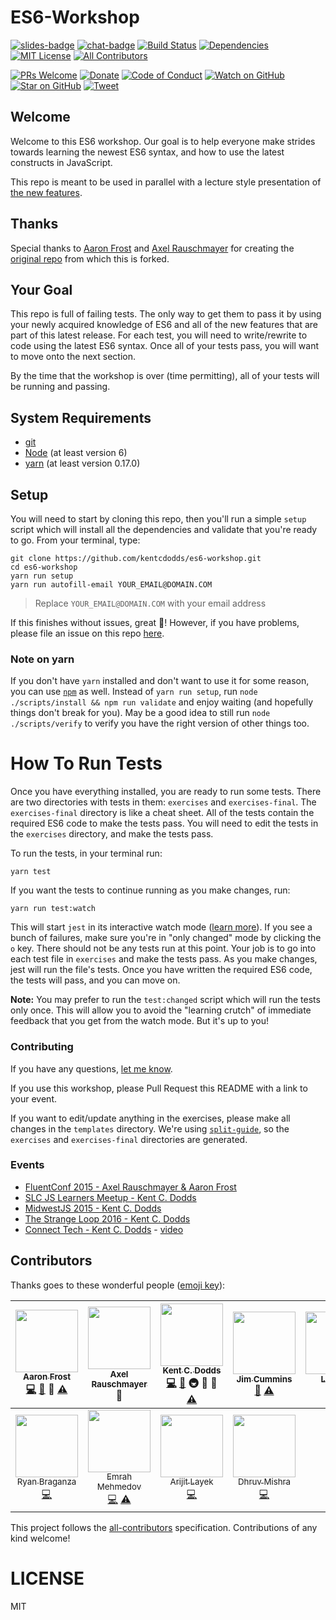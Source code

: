 # ES6-Workshop

[![slides-badge][slides-badge]][slides]
[![chat-badge][chat-badge]][chat]
[![Build Status][build-badge]][build]
[![Dependencies][dependencyci-badge]][dependencyci]
[![MIT License][license-badge]][LICENSE]
[![All Contributors](https://img.shields.io/badge/all_contributors-11-orange.svg?style=flat-square)](#contributors)

[![PRs Welcome][prs-badge]][prs]
[![Donate][donate-badge]][donate]
[![Code of Conduct][coc-badge]][coc]
[![Watch on GitHub][github-watch-badge]][github-watch]
[![Star on GitHub][github-star-badge]][github-star]
[![Tweet][twitter-badge]][twitter]

## Welcome

Welcome to this ES6 workshop. Our goal is to help everyone make strides towards learning the newest ES6 syntax, and
how to use the latest constructs in JavaScript.

This repo is meant to be used in parallel with a lecture style presentation of
[the new features](https://github.com/lukehoban/es6features).

## Thanks

Special thanks to [Aaron Frost](https://twitter.com/js_dev) and [Axel Rauschmayer](https://twitter.com/rauschma) for
creating the [original repo](https://github.com/aaronfrost/es6-workshop) from which this is forked.

## Your Goal

This repo is full of failing tests. The only way to get them to pass it by using your newly acquired knowledge of ES6
and all of the new features that are part of this latest release. For each test, you will need to write/rewrite to code
using the latest ES6 syntax. Once all of your tests pass, you will want to move onto the next section.

By the time that the workshop is over (time permitting), all of your tests will be running and passing.

## System Requirements

- [git][git]
- [Node][node] (at least version 6)
- [yarn][yarn] (at least version 0.17.0)

## Setup

You will need to start by cloning this repo, then you'll run a simple `setup` script which will install all the
dependencies and validate that you're ready to go. From your terminal, type:

```
git clone https://github.com/kentcdodds/es6-workshop.git
cd es6-workshop
yarn run setup
yarn run autofill-email YOUR_EMAIL@DOMAIN.COM
```

> Replace `YOUR_EMAIL@DOMAIN.COM` with your email address

If this finishes without issues, great 👏! However, if you have problems, please file an issue on this repo [here](https://github.com/kentcdodds/es6-workshop/issues/new?title=Issues%20Setting%20Up&body=Here%27s%20my%20node/yarn%20version%20and%20the%20output%20when%20I%20run%20the%20commands:).


### Note on yarn

If you don't have `yarn` installed and don't want to use it for some reason, you can use [`npm`][npm] as well. Instead
of `yarn run setup`, run `node ./scripts/install && npm run validate` and enjoy waiting (and hopefully things don't
break for you). May be a good idea to still run `node ./scripts/verify` to verify you have the right version of other
things too.

# How To Run Tests
Once you have everything installed, you are ready to run some tests. There are two directories with tests in them:
`exercises` and `exercises-final`. The `exercises-final` directory is like a cheat sheet. All of the tests contain the
required ES6 code to make the tests pass. You will need to edit the tests in the `exercises` directory, and make the
tests pass.

To run the tests, in your terminal run:

```
yarn test
```

If you want the tests to continue running as you make changes, run:

```
yarn run test:watch
```

This will start `jest` in its interactive watch mode ([learn more][watch-mode]). If you see a bunch of failures, make
sure you're in "only changed" mode by clicking the `o` key. There should not be any tests run at this point. Your
job is to go into each test file in `exercises` and make the tests pass. As you make changes, jest will run the file's
tests. Once you have written the required ES6 code, the tests will pass, and you can move on.

**Note:** You may prefer to run the `test:changed` script which will run the tests only once. This will allow you to
avoid the "learning crutch" of immediate feedback that you get from the watch mode. But it's up to you!

### Contributing

If you have any questions, [let me know](https://twitter.com/kentcdodds).

If you use this workshop, please Pull Request this README with a link to your event.

If you want to edit/update anything in the exercises, please make all changes in the `templates` directory. We're using
[`split-guide`](https://git.io/split-guide), so the `exercises` and `exercises-final` directories are generated.

### Events

- [FluentConf 2015 - Axel Rauschmayer & Aaron Frost](http://fluentconf.com/javascript-html-2015/public/schedule/detail/38811)
- [SLC JS Learners Meetup - Kent C. Dodds](http://www.meetup.com/SLC-JS-Learners/events/220770922/)
- [MidwestJS 2015 - Kent C. Dodds](https://youtu.be/aeY6ctvsurs)
- [The Strange Loop 2016 - Kent C. Dodds](http://www.thestrangeloop.com/2016/es6-and-beyond.html)
- [Connect Tech - Kent C. Dodds](http://connect.tech/) - [video](https://youtu.be/nCP6jsN9XPI)

## Contributors

Thanks goes to these wonderful people ([emoji key](https://github.com/kentcdodds/all-contributors#emoji-key)):

<!-- ALL-CONTRIBUTORS-LIST:START - Do not remove or modify this section -->
| [<img src="https://avatars.githubusercontent.com/u/662832?v=3" width="100px;"/><br /><sub>Aaron Frost</sub>](https://github.com/aaronfrost)<br />[💻](https://github.com/kentcdodds/es6-workshop/commits?author=aaronfrost) [📖](https://github.com/kentcdodds/es6-workshop/commits?author=aaronfrost) 📢 [⚠️](https://github.com/kentcdodds/es6-workshop/commits?author=aaronfrost) | [<img src="https://avatars.githubusercontent.com/u/526114?v=3" width="100px;"/><br /><sub>Axel Rauschmayer</sub>](http://rauschma.de/)<br />📢 | [<img src="https://avatars.githubusercontent.com/u/1500684?v=3" width="100px;"/><br /><sub>Kent C. Dodds</sub>](https://kentcdodds.com)<br />[💻](https://github.com/kentcdodds/es6-workshop/commits?author=kentcdodds) [📖](https://github.com/kentcdodds/es6-workshop/commits?author=kentcdodds) 🚇 👀 📢 [⚠️](https://github.com/kentcdodds/es6-workshop/commits?author=kentcdodds) | [<img src="https://avatars.githubusercontent.com/u/108938?v=3" width="100px;"/><br /><sub>Jim Cummins</sub>](https://jimthedev.com)<br />[📖](https://github.com/kentcdodds/es6-workshop/commits?author=jimthedev) [⚠️](https://github.com/kentcdodds/es6-workshop/commits?author=jimthedev) | [<img src="https://avatars.githubusercontent.com/u/11346889?v=3" width="100px;"/><br /><sub>Lindsey</sub>](http://lindsey.international)<br />[📖](https://github.com/kentcdodds/es6-workshop/commits?author=lmdragun) | [<img src="https://avatars.githubusercontent.com/u/511893?v=3" width="100px;"/><br /><sub>Marius Butuc</sub>](https://github.com/mariusbutuc)<br />[💻](https://github.com/kentcdodds/es6-workshop/commits?author=mariusbutuc) | [<img src="https://avatars.githubusercontent.com/u/1740882?v=3" width="100px;"/><br /><sub>Carlos Ortega</sub>](http://cyborgspider.com)<br />[📖](https://github.com/kentcdodds/es6-workshop/commits?author=cyborgspider) |
| :---: | :---: | :---: | :---: | :---: | :---: | :---: |
| [<img src="https://avatars.githubusercontent.com/u/290242?v=3" width="100px;"/><br /><sub>Ryan Braganza</sub>](www.ryanbraganza.com)<br />[💻](https://github.com/kentcdodds/es6-workshop/commits?author=ryanbraganza) | [<img src="https://avatars.githubusercontent.com/u/2297806?v=3" width="100px;"/><br /><sub>Emrah Mehmedov</sub>](https://github.com/GizmoMKD)<br />[💻](https://github.com/kentcdodds/es6-workshop/commits?author=GizmoMKD) [⚠️](https://github.com/kentcdodds/es6-workshop/commits?author=GizmoMKD) | [<img src="https://avatars.githubusercontent.com/u/5607371?v=3" width="100px;"/><br /><sub>Arijit Layek</sub>](https://github.com/alayek)<br />[💻](https://github.com/kentcdodds/es6-workshop/commits?author=alayek) | [<img src="https://avatars.githubusercontent.com/u/3013322?v=3" width="100px;"/><br /><sub>Dhruv Mishra</sub>](https://github.com/dhruvmishra)<br />[💻](https://github.com/kentcdodds/es6-workshop/commits?author=dhruvmishra) |
<!-- ALL-CONTRIBUTORS-LIST:END -->

This project follows the [all-contributors](https://github.com/kentcdodds/all-contributors) specification. Contributions of any kind welcome!

# LICENSE

MIT

[npm]: https://www.npmjs.com/
[yarn]: https://yarnpkg.com/
[node]: https://nodejs.org
[git]: https://git-scm.com/
[slides]: http://kcd.im/es6-intro-slides
[slides-badge]: https://cdn.rawgit.com/kentcdodds/custom-badges/2/badges/slides.svg
[chat]: https://gitter.im/kentcdodds/es6-workshop
[chat-badge]: https://img.shields.io/gitter/room/nwjs/nw.js.svg?style=flat-square
[build-badge]: https://img.shields.io/travis/kentcdodds/es6-workshop.svg?style=flat-square
[build]: https://travis-ci.org/kentcdodds/es6-workshop
[dependencyci-badge]: https://dependencyci.com/github/kentcdodds/es6-workshop/badge?style=flat-square
[dependencyci]: https://dependencyci.com/github/kentcdodds/es6-workshop
[license-badge]: https://img.shields.io/badge/license-MIT%20License-blue.svg?style=flat-square
[license]: https://github.com/kentcdodds/es6-workshop/blob/master/other/LICENSE
[prs-badge]: https://img.shields.io/badge/PRs-welcome-brightgreen.svg?style=flat-square
[prs]: http://makeapullrequest.com
[donate-badge]: https://img.shields.io/badge/$-support-green.svg?style=flat-square
[donate]: http://kcd.im/donate
[coc-badge]: https://img.shields.io/badge/code%20of-conduct-ff69b4.svg?style=flat-square
[coc]: https://github.com/kentcdodds/es6-workshop/blob/master/other/CODE_OF_CONDUCT.md
[github-watch-badge]: https://img.shields.io/github/watchers/kentcdodds/es6-workshop.svg?style=social
[github-watch]: https://github.com/kentcdodds/es6-workshop/watchers
[github-star-badge]: https://img.shields.io/github/stars/kentcdodds/es6-workshop.svg?style=social
[github-star]: https://github.com/kentcdodds/es6-workshop/stargazers
[twitter]: https://twitter.com/intent/tweet?text=Check%20out%20es6-workshop%20by%20@kentcdodds%20https://github.com/kentcdodds/es6-workshop%20%F0%9F%91%8D
[twitter-badge]: https://img.shields.io/twitter/url/https/github.com/kentcdodds/es6-workshop.svg?style=social
[emojis]: https://github.com/kentcdodds/all-contributors#emoji-key
[all-contributors]: https://github.com/kentcdodds/all-contributors
[watch-mode]: https://egghead.io/lessons/javascript-use-jest-s-interactive-watch-mode?pl=testing-javascript-with-jest-a36c4074
